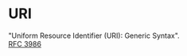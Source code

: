 # URI

"Uniform Resource Identifier (URI): Generic Syntax".  
[RFC 3986](https://datatracker.ietf.org/doc/html/rfc3986)